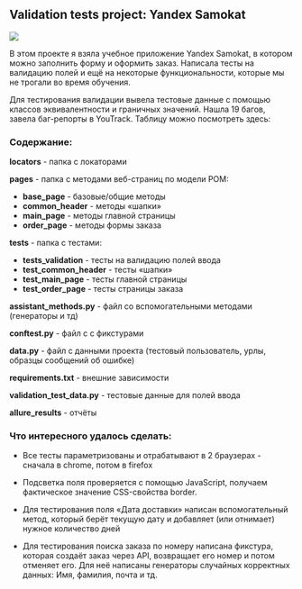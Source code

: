 ## Validation tests project: Yandex Samokat 
<img src="{https://img.shields.io/badge/Python-FFD43B?style=for-the-badge&logo=python&logoColor=blue}" />

В этом проекте я взяла учебное приложение Yandex Samokat, в котором можно заполнить форму и оформить заказ. Написала тесты на валидацию полей и ещё на некоторые функциональности, которые мы не трогали во время обучения.

Для тестирования валидации вывела тестовые данные с помощью классов эквивалентности и граничных значений.
Нашла 19 багов, завела баг-репорты в YouTrack. Таблицу можно посмотреть здесь:  


### Содержание:
**locators** - папка с локаторами

**pages** - папка с методами веб-страниц по модели РОМ:

- **base_page** - базовые/общие методы
- **common_header** - методы «шапки»
- **main_page** - методы главной страницы
- **order_page** - методы формы заказа

**tests** - папка с тестами:

- **tests_validation** - тесты на валидацию полей ввода
- **test_common_header** - тесты «шапки»
- **test_main_page** - тесты главной страницы
- **test_order_page** - тесты страницы заказа

**assistant_methods.py** - файл со вспомогательными методами (генераторы и тд)

**conftest.py** - файл с с фикстурами

**data.py** - файл с данными проекта (тестовый пользователь, урлы, образцы сообщений об ошибке)

**requirements.txt** - внешние зависимости

**validation_test_data.py** - тестовые данные для полей ввода

**allure_results** - отчёты

### Что интересного удалось сделать:

- Все тесты параметризованы и отрабатывают в 2 браузерах - сначала в chrome, потом в firefox

- Подсветка поля проверяется с помощью JavaScript, получаем фактическое значение CSS-свойства border.

- Для тестирования поля «Дата доставки» написан вспомогательный метод, который берёт
текущую дату и добавляет (или отнимает) нужное количество дней

- Для тестирования поиска заказа по номеру написана фикстура, которая создаёт заказ через API, возвращает его номер и потом отменяет его.
Для неё написаны генераторы случайных корректных данных: Имя, фамилия, почта и тд.









